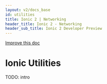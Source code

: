 ```yaml
---
layout: v2/docs_base
id: utilities
title: Ionic 2 | Networking
header_title: Ionic 2 - Networking
header_sub_title: Ionic 2 Developer Preview
---
```

<div class="improve-docs">
  <a href='https://github.com/driftyco/ionic-site/edit/ionic2/docs/v2/utilities/index.md'>
    Improve this doc
  </a>
</div>

<h1 class="title">Ionic Utilities</h1>

TODO: intro
